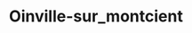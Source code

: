 ---
title: Oinville-sur_montcient
url: /oinville-sur_montcient/
latitude: 49.029
longitude: 1.852
---